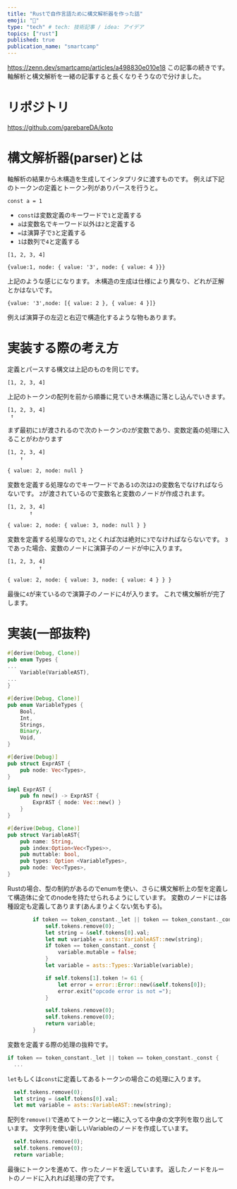 ```yaml
---
title: "Rustで自作言語ために構文解析器を作った話"
emoji: "🐹"
type: "tech" # tech: 技術記事 / idea: アイデア
topics: ["rust"]
published: true
publication_name: "smartcamp"
---
```


https://zenn.dev/smartcamp/articles/a498830e010e18
この記事の続きです。
軸解析と構文解析を一緒の記事すると長くなりそうなので分けました。

# リポジトリ
https://github.com/garebareDA/koto

# 構文解析器(parser)とは
軸解析の結果から木構造を生成してインタプリタに渡すものです。
例えば下記のトークンの定義とトークン列がありパースを行うと。
```
const a = 1
```
- `const`は変数定義のキーワードで`1`と定義する
- `a`は変数名でキーワード以外は`2`と定義する
- `=`は演算子で`3`と定義する
- `1`は数列で`4`と定義する
```
[1, 2, 3, 4]
```

```
{value:1, node: { value: '3', node: { value: 4 }}}
```
上記のような感じになります。
木構造の生成は仕様により異なり、どれが正解とかはないです。

```
{value: '3',node: [{ value: 2 }, { value: 4 }]}
```
例えば演算子の左辺と右辺で構造化するような物もあります。

# 実装する際の考え方
定義とパースする構文は上記のものを同じです。

```
[1, 2, 3, 4]
```
上記のトークンの配列を前から順番に見ていき木構造に落とし込んでいきます。

```
[1, 2, 3, 4]
 ↑
```
まず最初に`1`が渡されるので次のトークンの`2`が変数であり、変数定義の処理に入ることがわかります

```
[1, 2, 3, 4]
    ↑
```
```
{ value: 2, node: null }
```
変数を定義する処理なのでキーワードである`1`の次は`2`の変数名でなければならないです。
`2`が渡されているので変数名と変数のノードが作成されます。

```
[1, 2, 3, 4]
       ↑
```
```
{ value: 2, node: { value: 3, node: null } }
```
変数を定義する処理なので`1`, `2`とくれば次は絶対に`3`でなければならないです。
`3`であった場合、変数のノードに演算子のノードが中に入ります。

```
[1, 2, 3, 4]
          ↑
```
```
{ value: 2, node: { value: 3, node: { value: 4 } } }
```
最後に`4`が来ているので演算子のノードに4が入ります。
これで構文解析が完了します。

# 実装(一部抜粋)
```rust
#[derive(Debug, Clone)]
pub enum Types {
...
    Variable(VariableAST),
...
}

#[derive(Debug, Clone)]
pub enum VariableTypes {
    Bool,
    Int,
    Strings,
    Binary,
    Void,
}

#[derive(Debug)]
pub struct ExprAST {
    pub node: Vec<Types>,
}

impl ExprAST {
    pub fn new() -> ExprAST {
        ExprAST { node: Vec::new() }
    }
}

#[derive(Debug, Clone)]
pub struct VariableAST{
    pub name: String,
    pub index:Option<Vec<Types>>,
    pub muttable: bool,
    pub types: Option <VariableTypes>,
    pub node: Vec<Types>,
}
```
Rustの場合、型の制約があるのでenumを使い、さらに構文解析上の型を定義して構造体に全てのnodeを持たせられるようにしています。
変数のノードには各種設定も定義してあります(あんまりよくない気もする)。

```rust
        if token == token_constant._let || token == token_constant._const {
            self.tokens.remove(0);
            let string = &self.tokens[0].val;
            let mut variable = asts::VariableAST::new(string);
            if token == token_constant._const {
                variable.mutable = false;
            }
            let variable = asts::Types::Variable(variable);

            if self.tokens[1].token != 61 {
                let error = error::Error::new(&self.tokens[0]);
                error.exit("opcode error is not =");
            }

            self.tokens.remove(0);
            self.tokens.remove(0);
            return variable;
        }
```
変数を定義する際の処理の抜粋です。

```rust
if token == token_constant._let || token == token_constant._const {
  ...
```
`let`もしくは`const`に定義してあるトークンの場合この処理に入ります。

```rust
  self.tokens.remove(0);
  let string = &self.tokens[0].val;
  let mut variable = asts::VariableAST::new(string);
```
配列を`remove()`で進めてトークンと一緒に入ってる中身の文字列を取り出しています。
文字列を使い新しいVariableのノードを作成しています。


```rust
  self.tokens.remove(0);
  self.tokens.remove(0);
  return variable;
```
最後にトークンを進めて、作ったノードを返しています。
返したノードをルートのノードに入れれば処理の完了です。